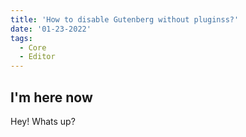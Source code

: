 ```yaml
---
title: 'How to disable Gutenberg without pluginss?'
date: '01-23-2022'
tags:
  - Core
  - Editor
---
```


## I'm here now

Hey! Whats up?
